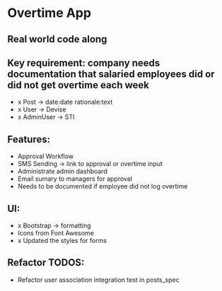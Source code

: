 # Overtime App

## Real world code along

## Key requirement: company needs documentation that salaried employees did or did not get overtime each week

- x Post -> date:date rationale:text
- x User -> Devise
- x AdminUser -> STI

## Features:
- Approval Workflow
- SMS Sending -> link to approval or overtime input
- Administrate admin dashboard
- Email sumary to managers for approval
- Needs to be documented if employee did not log overtime

## UI:
- x Bootstrap -> formatting
- Icons from Font Awesome
- x Updated the styles for forms

## Refactor TODOS:
- Refactor user association integration test in posts_spec